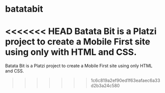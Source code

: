 # batatabit
<<<<<<< HEAD
Batata Bit is a Platzi project to create a Mobile First site using only with HTML and CSS.
=======
Batata Bit is a Platzi project to create a Mobile First site using only HTML and CSS.
>>>>>>> 1c6c819a2ef90ed1f63eafaec6a33d2b3a24c580
